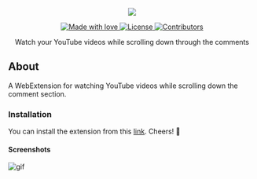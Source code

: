 <p align="center">
  <img src="https://s17.postimg.org/7m717j17j/logo-wide-small.png"">
</p>
<p align="center">
<a href="#">
    <img src="https://img.shields.io/badge/made%20with-love-E760A4.svg" alt="Made with love">
  </a>
<a href="https://opensource.org/licenses/MPL-2.0">
    <img src="https://img.shields.io/github/license/TheAdnan/focustube.svg" alt="License">
  </a>          
<a href="https://github.com/TheAdnan/focustube/graphs/contributors" target="_blank">
    <img src="https://img.shields.io/github/contributors/TheAdnan/focustube.svg" alt="Contributors">
  </a>
</p>
<p align="center">
Watch your YouTube videos while scrolling down through  the comments
</p>
             
## About
A WebExtension for watching YouTube videos while scrolling down the comment section.

### Installation
You can install the extension from this [link](https://addons.mozilla.org/en-US/firefox/addon/focustube-extension/). Cheers! :tulip:

#### Screenshots
![gif](https://i.imgur.com/HVInwzZ.gif)
